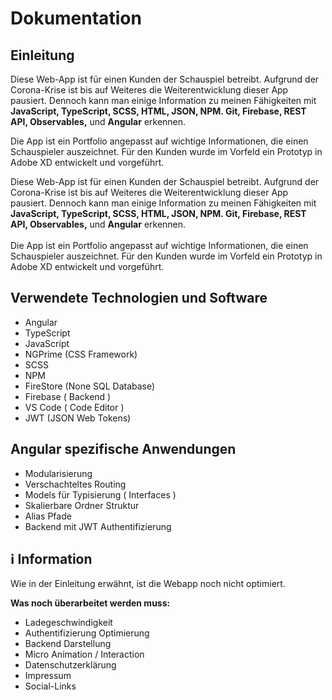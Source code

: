 # Dokumentation

## Einleitung

Diese Web-App ist für einen Kunden der Schauspiel betreibt. Aufgrund der Corona-Krise ist bis auf Weiteres die Weiterentwicklung dieser App pausiert. Dennoch kann man einige Information zu meinen Fähigkeiten mit <b>JavaScript, TypeScript, SCSS, HTML, JSON, NPM. Git, Firebase, REST API, Observables,</b> und <b>Angular</b> erkennen.

Die App ist ein Portfolio angepasst auf wichtige Informationen, die einen Schauspieler auszeichnet. Für den Kunden wurde im Vorfeld ein Prototyp in Adobe XD entwickelt und vorgeführt.

Diese Web-App ist für einen Kunden der Schauspiel betreibt. Aufgrund der Corona-Krise ist bis auf Weiteres die Weiterentwicklung dieser App pausiert. Dennoch kann man einige Information zu meinen Fähigkeiten mit <b>JavaScript, TypeScript, SCSS, HTML, JSON, NPM. Git, Firebase, REST API, Observables,</b> und <b>Angular</b> erkennen.
<br><br>
Die App ist ein Portfolio angepasst auf wichtige Informationen, die einen Schauspieler auszeichnet. Für den Kunden wurde im Vorfeld ein Prototyp in Adobe XD entwickelt und vorgeführt.

## Verwendete Technologien und Software

- Angular
- TypeScript
- JavaScript
- NGPrime (CSS Framework)
- SCSS
- NPM
- FireStore (None SQL Database)
- Firebase ( Backend )
- VS Code ( Code Editor )
- JWT (JSON Web Tokens)

## Angular spezifische Anwendungen

- Modularisierung
- Verschachteltes Routing
- Models für Typisierung ( Interfaces )
- Skalierbare Ordner Struktur
- Alias Pfade
- Backend mit JWT Authentifizierung

## ℹ Information

Wie in der Einleitung erwähnt, ist die Webapp noch nicht optimiert.

<b>Was noch überarbeitet werden muss:</b>

- Ladegeschwindigkeit
- Authentifizierung Optimierung
- Backend Darstellung
- Micro Animation / Interaction
- Datenschutzerklärung
- Impressum
- Social-Links 

